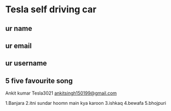 # Tesla self driving car
## ur name 
## ur email
## ur username
## 5 five favourite song
 



 Ankit kumar
Tesla3021
ankitsingh150199@gmail.com
  
  1.Banjara
  2.itni sundar hoomn main kya karoon
  3.ishkaq
  4.bewafa
  5.bhojpuri




